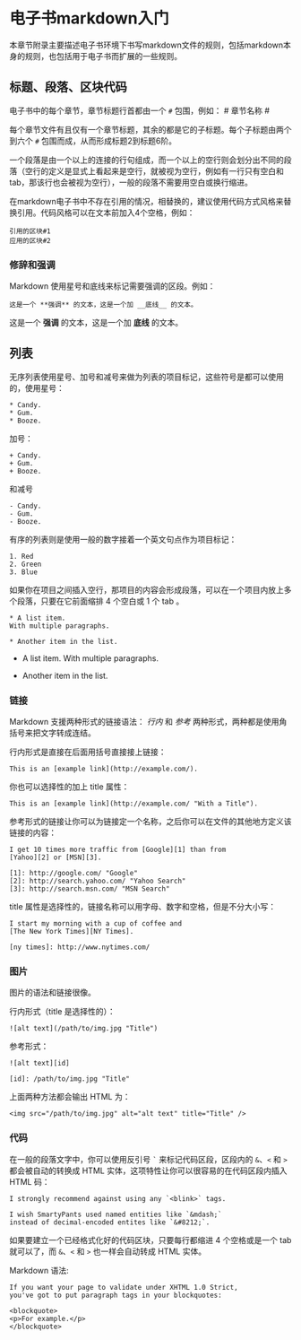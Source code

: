 # 电子书markdown入门 #

本章节附录主要描述电子书环境下书写markdown文件的规则，包括markdown本身的规则，也包括用于电子书而扩展的一些规则。

## 标题、段落、区块代码 ##

电子书中的每个章节，章节标题行首都由一个 `#` 包围，例如：
    # 章节名称 #

每个章节文件有且仅有一个章节标题，其余的都是它的子标题。每个子标题由两个到六个 `#` 包围而成，从而形成标题2到标题6阶。

一个段落是由一个以上的连接的行句组成，而一个以上的空行则会划分出不同的段落（空行的定义是显式上看起来是空行，就被视为空行，例如有一行只有空白和 tab，那该行也会被视为空行），一般的段落不需要用空白或换行缩进。

在markdown电子书中不存在引用的情况，相替换的，建议使用代码方式风格来替换引用。代码风格可以在文本前加入4个空格，例如：

    引用的区块#1
    应用的区块#2

### 修辞和强调 ###

Markdown 使用星号和底线来标记需要强调的区段。例如：

    这是一个 **强调** 的文本，这是一个加 __底线__ 的文本。

这是一个 **强调** 的文本，这是一个加 __底线__ 的文本。

## 列表 ##

无序列表使用星号、加号和减号来做为列表的项目标记，这些符号是都可以使用的，使用星号：

    * Candy.
	* Gum.
	* Booze.

加号：

	+ Candy.
	+ Gum.
	+ Booze.

和减号

	- Candy.
	- Gum.
	- Booze.

有序的列表则是使用一般的数字接着一个英文句点作为项目标记：

	1. Red
	2. Green
	3. Blue

如果你在项目之间插入空行，那项目的内容会形成段落，可以在一个项目内放上多个段落，只要在它前面缩排 4 个空白或 1 个 tab 。

	* A list item.
	With multiple paragraphs.

	* Another item in the list.

* A list item.
With multiple paragraphs.

* Another item in the list.

### 链接 ###

Markdown 支援两种形式的链接语法： *行内* 和 *参考* 两种形式，两种都是使用角括号来把文字转成连结。

行内形式是直接在后面用括号直接接上链接：

	This is an [example link](http://example.com/).

你也可以选择性的加上 title 属性：

	This is an [example link](http://example.com/ "With a Title").

参考形式的链接让你可以为链接定一个名称，之后你可以在文件的其他地方定义该链接的内容：

	I get 10 times more traffic from [Google][1] than from
	[Yahoo][2] or [MSN][3].
	
	[1]: http://google.com/ "Google"
	[2]: http://search.yahoo.com/ "Yahoo Search"
	[3]: http://search.msn.com/ "MSN Search"

title 属性是选择性的，链接名称可以用字母、数字和空格，但是不分大小写：

	I start my morning with a cup of coffee and
	[The New York Times][NY Times].

	[ny times]: http://www.nytimes.com/

### 图片 ###

图片的语法和链接很像。

行内形式（title 是选择性的）：

	![alt text](/path/to/img.jpg "Title")

参考形式：

	![alt text][id]

	[id]: /path/to/img.jpg "Title"

上面两种方法都会输出 HTML 为：

	<img src="/path/to/img.jpg" alt="alt text" title="Title" />

### 代码 ###
在一般的段落文字中，你可以使用反引号 `` ` `` 来标记代码区段，区段内的 `&`、`<` 和 `>` 都会被自动的转换成 HTML 实体，这项特性让你可以很容易的在代码区段内插入 HTML 码：

	I strongly recommend against using any `<blink>` tags.

	I wish SmartyPants used named entities like `&mdash;`
	instead of decimal-encoded entites like `&#8212;`.


如果要建立一个已经格式化好的代码区块，只要每行都缩进 4 个空格或是一个 tab 就可以了，而 `&`、`<` 和 `>` 也一样会自动转成 HTML 实体。

Markdown 语法:

	If you want your page to validate under XHTML 1.0 Strict,
	you've got to put paragraph tags in your blockquotes:

	<blockquote>
	<p>For example.</p>
	</blockquote>
